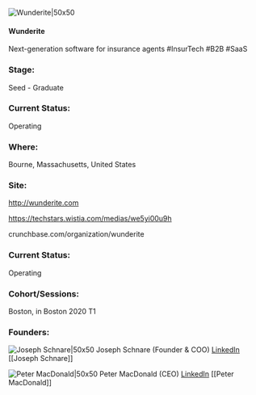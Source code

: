 

![Wunderite|50x50](https://apimg.techstars.com/connect/images/image_files/5e18f4d8a36c112046000194/original/wunderite_logo_color_mark_padded_%283%29.png)

#### Wunderite
Next-generation software for insurance agents #InsurTech #B2B #SaaS

### Stage: 
Seed - Graduate 

### Current Status: 
Operating

### Where:
Bourne, Massachusetts, United States

### Site:
http://wunderite.com

https://techstars.wistia.com/medias/we5yi00u9h

crunchbase.com/organization/wunderite

### Current Status: 
Operating

### Cohort/Sessions: 
Boston, in Boston 2020 T1

### Founders: 

![Joseph Schnare|50x50](http://s3.amazonaws.com/ts-accel-connect-uploads/images/image_files/5e9e3c83a36c115d3b000116/original/Joe_Headshot.jpg) Joseph Schnare (Founder & COO) [LinkedIn](https://linkedin.com/in/josephschnare) [[Joseph Schnare]]

![Peter MacDonald|50x50](https://apimg.techstars.com/connect/images/image_files/5e9dc74834a60d418800003b/original/peter1-edit.png) Peter MacDonald (CEO) [LinkedIn](https://linkedin.com/in/petemacdonald) [[Peter MacDonald]]


